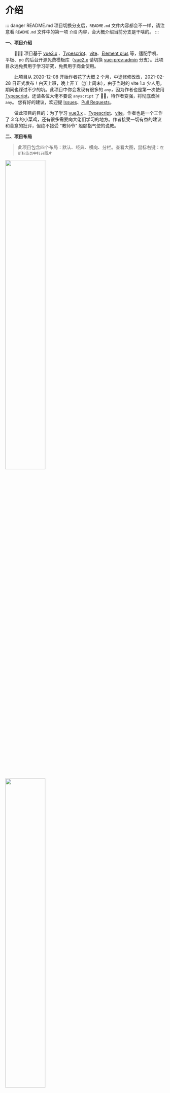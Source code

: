 # 介绍

::: danger README.md
项目切换分支后，`README.md` 文件内容都会不一样，请注意看 `README.md` 文件中的第一项 `介绍` 内容，会大概介绍当前分支是干啥的。
:::

<p style="font-weight: bold;">一、项目介绍</p>

&emsp;&emsp;🎉🎉🔥 项目基于 [vue3.x](https://v3.cn.vuejs.org/) 、[Typescript](https://www.tslang.cn/docs/home.html)、[vite](https://vitejs.cn/)、[Element plus](https://element-plus.gitee.io/zh-CN/#/zh-CN) 等，适配手机、平板、pc 的后台开源免费模板库（[vue2.x](https://cn.vuejs.org/) 请切换 [vue-prev-admin](https://gitee.com/lyt-top/vue-next-admin/tree/vue-prev-admin/) 分支）。此项目永远免费用于学习研究，免费用于商业使用。

&emsp;&emsp;此项目从 2020-12-08 开始作者花了大概 2 个月，中途修修改改，2021-02-28 日正式发布！白天上班，晚上开工（加上周末），由于当时的 vite 1.x 少人用，期间也踩过不少的坑。此项目中你会发现有很多的 `any`，因为作者也是第一次使用 [Typescript](https://www.tslang.cn/docs/home.html)，还请各位大佬不要说 `anyscript` 了 🙏🙏，待作者变强，将彻底改掉 `any`。
您有好的建议，欢迎提 [Issues](https://gitee.com/lyt-top/vue-next-admin/issues)、[Pull Requests](https://gitee.com/lyt-top/vue-next-admin/pulls)。

&emsp;&emsp;做此项目的目的：为了学习 [vue3.x](https://v3.cn.vuejs.org/) 、[Typescript](https://www.tslang.cn/docs/home.html)、[vite](https://vitejs.cn/)，作者也是一个工作了 3 年的小菜鸡，还有很多需要向大佬们学习的地方。作者接受一切有益的建议和善意的批评，但绝不接受 "教师爷" 般颐指气使的说教。

<p style="font-weight: bold;">二、项目布局</p>

> 此项目包含四个布局：默认、经典、横向、分栏。查看大图，鼠标右键：`在新标签页中打开图片`

<img src="https://gitee.com/lyt-top/vue-next-admin-images/raw/master/docs/defaults.png" width="50%" style="border: 1px solid var(--c-brand);">
<img src="https://gitee.com/lyt-top/vue-next-admin-images/raw/master/docs/classic.png" width="50%" style="border: 1px solid var(--c-brand);">
<img src="https://gitee.com/lyt-top/vue-next-admin-images/raw/master/docs/transverse.png" width="50%" style="border: 1px solid var(--c-brand);">
<img src="https://gitee.com/lyt-top/vue-next-admin-images/raw/master/docs/columns.png" width="50%" style="border: 1px solid var(--c-brand);">

> 其它截图

<img src="https://gitee.com/lyt-top/vue-next-admin-images/raw/master/docs/chart1.png" width="50%" style="border: 1px solid var(--c-brand);">
<img src="https://gitee.com/lyt-top/vue-next-admin-images/raw/master/docs/chart2.png" width="50%" style="border: 1px solid var(--c-brand);">

<p style="font-weight: bold;">三、项目预览</p>

- [vue3.x 版本预览（vue-next-admin）](https://lyt-top.gitee.io/vue-next-admin-preview/#/login)
- [vue2.x 版本预览（vue-prev-admin）](https://lyt-top.gitee.io/vue-prev-admin-preview/#/login)

<p style="font-weight: bold;">四、仓库代码各分支说明（后续将添加更多分支）</p>

> 项目切换分支后，README.md 文件内容都会不一样，请注意看 README.md 文件中的第一项 介绍 内容，会大概介绍当前分支是干啥的。

```ts
├── vueNextAdmin
	├── master (基于 vue3.x、vite、ts、Element plus等，主项目模板)
	├── vue-prev-admin (基于 vue2.x、vue-cli、element ui 项目模板)
	├── vue-next-admin-template (vue-next-admin 基础版 ts，不带国际化)
	├── vue-next-admin-mould (基于 vue3.x、vite、ts 配置了 eslint、prettier 通用项目模板)
	├── electron (跨平台的桌面应用程序)
	└── personal ( personal-个人项目)
```
